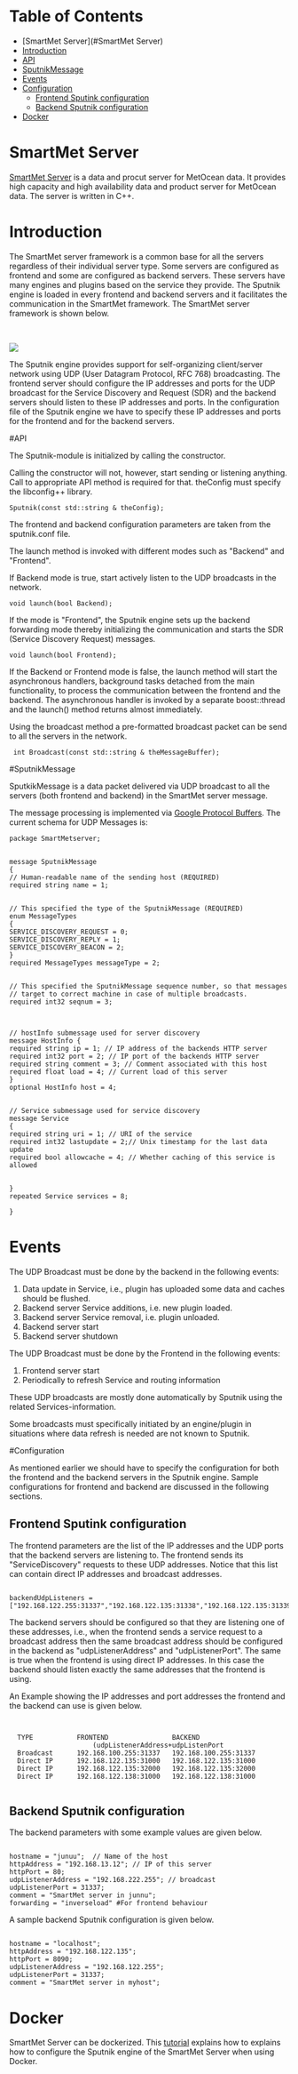 Table of Contents
=================
  * [SmartMet Server](#SmartMet Server)
  * [Introduction](#introduction)
  * [API](#api)
  * [SputnikMessage](#sputnikmessage)
  * [Events](#events)
  * [Configuration](#configuration)
    * [Frontend Sputink configuration](#frontend-sputink-configuration)
    * [Backend Sputnik configuration](#backend-sputnik-configuration)
  * [Docker](#docker)

# SmartMet Server

[SmartMet Server](https://github.com/fmidev/smartmet-server) is a data
and procut server for MetOcean data. It provides high capacity and
high availability data and product server for MetOcean data. The
server is written in C++.

# Introduction

The SmartMet server framework is a common base for all the servers
regardless of their individual server type. Some servers are
configured as frontend and some are configured as backend
servers. These servers have many engines and plugins based on the
service they provide. The Sputnik engine is loaded in every frontend
and backend servers and it facilitates the communication in the
SmartMet framework. The SmartMet server framework is shown below.

<br>

![](images/smartmet_server_schematic_dia.png)


The Sputnik engine provides support for self-organizing client/server
network using  UDP (User Datagram Protocol, RFC 768) broadcasting.  The
frontend server should configure the IP addresses and ports for the
UDP broadcast for the Service Discovery and Request (SDR) and the
backend servers should listen to these IP addresses and ports. In the
configuration file of the Sputnik engine we have to specify these IP
addresses and ports for the frontend and for the backend servers.


#API 

The Sputnik-module is initialized by calling the constructor.

Calling the constructor will not, however, start sending or listening
anything. Call to appropriate API method is required for
that. theConfig must specify the libconfig++ library.

<pre><code>Sputnik(const std::string & theConfig); </code></pre>

The frontend and backend configuration parameters are taken from the
sputnik.conf file.

The launch method is invoked with different modes such as "Backend"
and "Frontend".

If Backend mode is true, start actively listen to the UDP broadcasts
in the network.

<pre><code>void launch(bool Backend); </code></pre>

If the mode is "Frontend", the Sputnik engine sets up the backend
forwarding mode thereby initializing the communication and starts the
SDR (Service Discovery Request) messages.

<pre><code>void launch(bool Frontend); </code></pre>

If the Backend or Frontend mode is false, the launch method will start
the asynchronous handlers, background tasks detached from the main
functionality, to process the communication between the frontend and
the backend. The asynchronous handler is invoked by a separate
boost::thread  and the launch() method returns almost immediately.


Using the broadcast method  a pre-formatted broadcast packet can be send  to all the  servers in the network.
<pre><code> int Broadcast(const std::string & theMessageBuffer); </code></pre>


#SputnikMessage

SputkikMessage is a data packet delivered via UDP broadcast to all the servers (both frontend and backend) in the SmartMet server message.

The message processing is implemented via <a href="https://developers.google.com/protocol-buffers/">Google Protocol Buffers</a>. The current schema for UDP Messages is:

<pre><code>package SmartMetserver; </code></pre>

<pre><code>
message SputnikMessage
{
// Human-readable name of the sending host (REQUIRED)
required string name = 1;
</code></pre>

<pre><code> 
// This specified the type of the SputnikMessage (REQUIRED)
enum MessageTypes
{
SERVICE_DISCOVERY_REQUEST = 0;
SERVICE_DISCOVERY_REPLY = 1;
SERVICE_DISCOVERY_BEACON = 2;
}
required MessageTypes messageType = 2;
</code></pre>

<pre><code>
// This specified the SputnikMessage sequence number, so that messages
// target to correct machine in case of multiple broadcasts.
required int32 seqnum = 3;
 </code></pre>

<pre><code>
// hostInfo submessage used for server discovery
message HostInfo {
required string ip = 1; // IP address of the backends HTTP server
required int32 port = 2; // IP port of the backends HTTP server
required string comment = 3; // Comment associated with this host
required float load = 4; // Current load of this server
}
optional HostInfo host = 4;
</code></pre>

<pre><code> 
// Service submessage used for service discovery
message Service
{
required string uri = 1; // URI of the service
required int32 lastupdate = 2;// Unix timestamp for the last data update
required bool allowcache = 4; // Whether caching of this service is allowed
</code></pre>

<pre><code> 
}
repeated Service services = 8;
</code></pre>

<pre><code>}</code></pre>

# Events
The UDP Broadcast must be done by the backend in the following events:

1. Data update in Service, i.e., plugin has uploaded some data and caches should be flushed.
2. Backend server Service additions, i.e. new plugin loaded.
3. Backend server Service removal, i.e. plugin unloaded.
4. Backend server start
5. Backend server shutdown

The UDP Broadcast must be done by the Frontend in the following events:

1. Frontend server start
2. Periodically to refresh Service and routing information

These UDP broadcasts are mostly done automatically by Sputnik using
the related Services-information.

Some broadcasts must specifically initiated by an engine/plugin in
situations where data refresh is needed are not known to Sputnik.

#Configuration

As mentioned earlier we should have to specify the configuration for
both the  frontend and the backend servers in the Sputnik engine. Sample
configurations for frontend and backend are discussed in the following
sections.


## Frontend Sputink configuration 

The frontend parameters are the list of the IP addresses and the UDP
ports that the backend servers are listening to. The frontend sends
its "ServiceDiscovery" requests to these UDP addresses. Notice that
this list can contain direct IP addresses and broadcast addresses.

<pre><code>
backendUdpListeners = ["192.168.122.255:31337","192.168.122.135:31338","192.168.122.135:31339"];
</code></pre>

The backend servers should be configured so that they are listening
one of these addresses, i.e., when the frontend sends a service
request to a broadcast address then the same broadcast address should
be configured in the backend as "udpListenerAddress" and
"udpListenerPort". The same is true when the frontend is using direct
IP addresses.  In this case the backend should listen exactly the same
addresses that the frontend is using.

An Example showing the IP addresses and port addresses the frontend
and the backend can use is given below.

<pre><code>

  TYPE           FRONTEND                BACKEND 
  		 			 (udpListenerAddress+udpListenPort
  Broadcast      192.168.100.255:31337	 192.168.100.255:31337
  Direct IP      192.168.122.135:31000	 192.168.122.135:31000
  Direct IP      192.168.122.135:32000   192.168.122.135:32000
  Direct IP      192.168.122.138:31000   192.168.122.138:31000

</code></pre>

## Backend Sputnik configuration

The backend parameters with some example values are given below.

<pre><code>
hostname = "junuu";  // Name of the host
httpAddress = "192.168.13.12"; // IP of this server
httpPort = 80;
udpListenerAddress = "192.168.222.255"; // broadcast 
udpListenerPort = 31337;
comment = "SmartMet server in junnu";
forwarding = "inverseload" #For frontend behaviour
</code></pre>

A sample  backend Sputnik configuration is given below.

<pre><code>
hostname = "localhost";
httpAddress = "192.168.122.135";
httpPort = 8090;
udpListenerAddress = "192.168.122.255";
udpListenerPort = 31337;
comment = "SmartMet server in myhost";
</code></pre>

# Docker

SmartMet Server can be dockerized. This [tutorial](docs/docker.md)
explains how to explains how to configure the Sputnik engine
of the SmartMet Server when using Docker.


